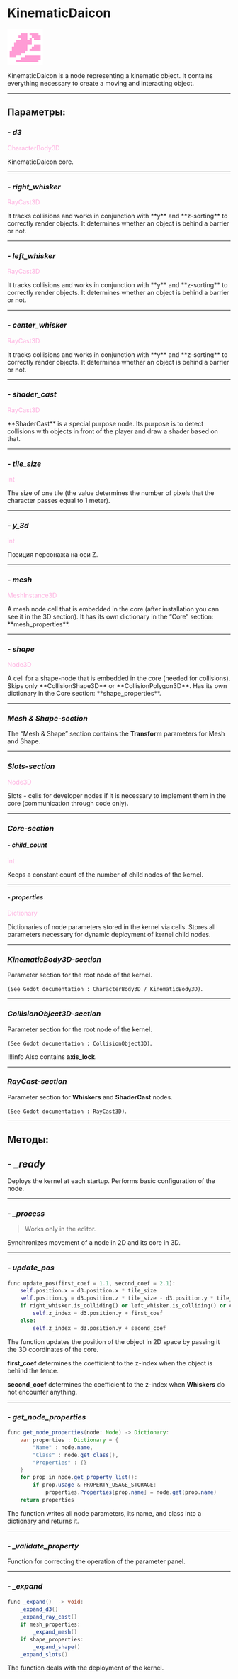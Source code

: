 # KinematicDaicon

![kinematic_daicon.png](../assets/images/kinematic_daicon.png)

KinematicDaicon is a node representing a kinematic object. It contains everything necessary to create a moving and interacting object.

---
## **Параметры**:

### - *d3*
<p style="color:#ffb0e0;">CharacterBody3D</p>
KinematicDaicon core.

---
### - *right_whisker*
<p style="color:#ffb0e0;">RayCast3D</p>
It tracks collisions and works in conjunction with **y** and **z-sorting** to correctly render objects. It determines whether an object is behind a barrier or not.

---
### - *left_whisker*
<p style="color:#ffb0e0;">RayCast3D</p>
It tracks collisions and works in conjunction with **y** and **z-sorting** to correctly render objects. It determines whether an object is behind a barrier or not.

---
### - *center_whisker*
<p style="color:#ffb0e0;">RayCast3D</p>
It tracks collisions and works in conjunction with **y** and **z-sorting** to correctly render objects. It determines whether an object is behind a barrier or not.

---
### - *shader_cast*
<p style="color:#ffb0e0;">RayCast3D</p>
**ShaderCast** is a special purpose node. Its purpose is to detect collisions with objects in front of the player and draw a shader based on that.

---
### - *tile_size*
<p style="color:#ffb0e0;">int</p>
The size of one tile (the value determines the number of pixels that the character passes equal to 1 meter).

---
### - *y_3d*
<p style="color:#ffb0e0;">int</p>
Позиция персонажа на оси Z.

---
### - *mesh*
<p style="color:#ffb0e0;">MeshInstance3D</p>
A mesh node cell that is embedded in the core (after installation you can see it in the 3D section).
It has its own dictionary in the “Core” section: **mesh_properties**.

---
### - *shape*
<p style="color:#ffb0e0;">Node3D</p>
A cell for a shape-node that is embedded in the core (needed for collisions).
Skips only **CollisionShape3D** or **CollisionPolygon3D**.
Has its own dictionary in the Core section: **shape_properties**.

---
### *Mesh & Shape-section*

The “Mesh & Shape” section contains the **Transform** parameters for Mesh and Shape.

---
### *Slots-section*
<p style="color:#ffb0e0;">Node3D</p>
Slots - cells for developer nodes if it is necessary to implement them in the core (communication through code only).

---
### *Core-section*
#### - *child_count*
<p style="color:#ffb0e0;">int</p>
Keeps a constant count of the number of child nodes of the kernel.

---
#### - *properties*
<p style="color:#ffb0e0;">Dictionary</p>
Dictionaries of node parameters stored in the kernel via cells. Stores all parameters necessary for dynamic deployment of kernel child nodes.

---
### *KinematicBody3D-section*

Parameter section for the root node of the kernel. 

`(See Godot documentation : CharacterBody3D / KinematicBody3D)`.

---
### *CollisionObject3D-section*

Parameter section for the root node of the kernel. 

`(See Godot documentation : CollisionObject3D)`.

!!!info
	Also contains **axis_lock**.

---
### *RayCast-section*

Parameter section for **Whiskers** and **ShaderCast** nodes. 

`(See Godot documentation : RayCast3D)`.

---
## **Методы**:
## - *_ready*

Deploys the kernel at each startup. Performs basic configuration of the node.

---
### - *_process*

> Works only in the editor.

Synchronizes movement of a node in 2D and its core in 3D. 

---
### - *update_pos*

```python
func update_pos(first_coef = 1.1, second_coef = 2.1):
	self.position.x = d3.position.x * tile_size
	self.position.y = d3.position.z * tile_size - d3.position.y * tile_size
	if right_whisker.is_colliding() or left_whisker.is_colliding() or center_whisker.is_colliding():
		self.z_index = d3.position.y + first_coef
	else:
		self.z_index = d3.position.y + second_coef
```

The function updates the position of the object in 2D space by passing it the 3D coordinates of the core.

**first_coef** determines the coefficient to the z-index when the object is behind the fence.

**second_coef** determines the coefficient to the z-index when **Whiskers** do not encounter anything.

---
### - *get_node_properties*

```java
func get_node_properties(node: Node) -> Dictionary:
	var properties : Dictionary = {
		"Name" : node.name,
		"Class" : node.get_class(),
		"Properties" : {}
	}
	for prop in node.get_property_list():
		if prop.usage & PROPERTY_USAGE_STORAGE:
			properties.Properties[prop.name] = node.get(prop.name)
	return properties
```

The function writes all node parameters, its name, and class into a dictionary and returns it.

---
### - *_validate_property*

Function for correcting the operation of the parameter panel.

---
### - *_expand*

```java
func _expand()  -> void:
	_expand_d3()
	_expand_ray_cast()
	if mesh_properties:
		_expand_mesh()
	if shape_properties:
		_expand_shape()
	_expand_slots()
```

The function deals with the deployment of the kernel.